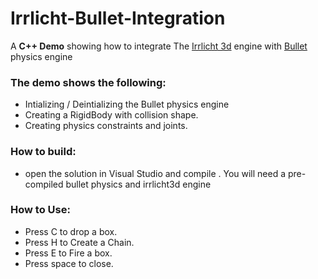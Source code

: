 # Irrlicht-Bullet-Integration
A <b>C++ Demo</b> showing how to integrate The [Irrlicht 3d](http://irrlicht.sourceforge.net/) engine with [Bullet](https://github.com/bulletphysics/bullet3) physics engine

### The demo shows the following:
- Intializing / Deintializing the Bullet physics engine
- Creating a RigidBody with collision shape.
- Creating physics constraints and joints.

### How to build:
- open the solution in Visual Studio and compile . You will need a pre-compiled bullet physics and irrlicht3d engine
### How to Use:
- Press C to drop a box.
- Press H to Create a Chain.	
- Press E to Fire a box.	
- Press space to close.
